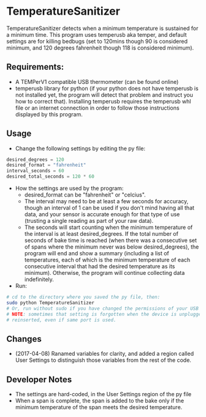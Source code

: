# TemperatureSanitizer
TemperatureSanitizer detects when a minimum temperature is sustained for a minimum time. This program uses temperusb aka temper, and default settings are for killing bedbugs (set to 120mins though 90 is considered minimum, and 120 degrees fahrenheit though 118 is considered minimum).

## Requirements:
* A TEMPerV1 compatible USB thermometer (can be found online)
* temperusb library for python (if your python does not have temperusb is not installed yet, the program will detect that problem and instruct you how to correct that). Installing temperusb requires the temperusb whl file or an internet connection in order to follow those instructions displayed by this program.

## Usage
* Change the following settings by editing the py file:
```python
desired_degrees = 120
desired_format = "fahrenheit"
interval_seconds = 60
desired_total_seconds = 120 * 60
```
* How the settings are used by the program:
    * desired_format can be "fahrenheit" or "celcius".
    * The interval may need to be at least a few seconds for accuracy, though an interval of 1 can be used if you don't mind having all that data, and your sensor is accurate enough for that type of use (trusting a single reading as part of your raw data).
    * The seconds will start counting when the minimum temperature of the interval is at least desired_degrees. If the total number of seconds of bake time is reached (when there was a consecutive set of spans where the minimum never was below desired_degrees), the program will end and show a summary (including a list of temperatures, each of which is the minimum temperature of each consecutive interval that had the desired temperature as its minimum). Otherwise, the program will continue collecting data indefinitely.
* Run:
```bash
# cd to the directory where you saved the py file, then:
sudo python TemperatureSanitizer
# Or, run without sudo if you have changed the permissions of your USB device.
# NOTE: sometimes that setting is forgotten when the device is unplugged and
# reinserted, even if same port is used.
```


## Changes
* (2017-04-08) Ranamed variables for clarity, and added a region called User Settings to distinguish those variables from the rest of the code.

## Developer Notes
* The settings are hard-coded, in the User Settings region of the py file
* When a span is complete, the span is added to the bake only if the minimum temperature of the span meets the desired temperature.

